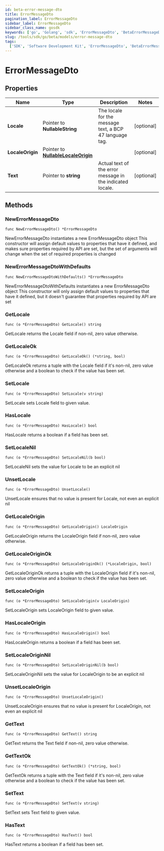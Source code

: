 ```yaml
---
id: beta-error-message-dto
title: ErrorMessageDto
pagination_label: ErrorMessageDto
sidebar_label: ErrorMessageDto
sidebar_class_name: gosdk
keywords: ['go', 'Golang', 'sdk', 'ErrorMessageDto', 'BetaErrorMessageDto']
slug: /tools/sdk/go/beta/models/error-message-dto
tags:
  ['SDK', 'Software Development Kit', 'ErrorMessageDto', 'BetaErrorMessageDto']
---
```


# ErrorMessageDto

## Properties

| Name | Type | Description | Notes |
| --- | --- | --- | --- |
| **Locale** | Pointer to **NullableString** | The locale for the message text, a BCP 47 language tag. | [optional] |
| **LocaleOrigin** | Pointer to [**NullableLocaleOrigin**](locale-origin) |  | [optional] |
| **Text** | Pointer to **string** | Actual text of the error message in the indicated locale. | [optional] |

## Methods

### NewErrorMessageDto

`func NewErrorMessageDto() *ErrorMessageDto`

NewErrorMessageDto instantiates a new ErrorMessageDto object This constructor will assign default values to properties that have it defined, and makes sure properties required by API are set, but the set of arguments will change when the set of required properties is changed

### NewErrorMessageDtoWithDefaults

`func NewErrorMessageDtoWithDefaults() *ErrorMessageDto`

NewErrorMessageDtoWithDefaults instantiates a new ErrorMessageDto object This constructor will only assign default values to properties that have it defined, but it doesn't guarantee that properties required by API are set

### GetLocale

`func (o *ErrorMessageDto) GetLocale() string`

GetLocale returns the Locale field if non-nil, zero value otherwise.

### GetLocaleOk

`func (o *ErrorMessageDto) GetLocaleOk() (*string, bool)`

GetLocaleOk returns a tuple with the Locale field if it's non-nil, zero value otherwise and a boolean to check if the value has been set.

### SetLocale

`func (o *ErrorMessageDto) SetLocale(v string)`

SetLocale sets Locale field to given value.

### HasLocale

`func (o *ErrorMessageDto) HasLocale() bool`

HasLocale returns a boolean if a field has been set.

### SetLocaleNil

`func (o *ErrorMessageDto) SetLocaleNil(b bool)`

SetLocaleNil sets the value for Locale to be an explicit nil

### UnsetLocale

`func (o *ErrorMessageDto) UnsetLocale()`

UnsetLocale ensures that no value is present for Locale, not even an explicit nil

### GetLocaleOrigin

`func (o *ErrorMessageDto) GetLocaleOrigin() LocaleOrigin`

GetLocaleOrigin returns the LocaleOrigin field if non-nil, zero value otherwise.

### GetLocaleOriginOk

`func (o *ErrorMessageDto) GetLocaleOriginOk() (*LocaleOrigin, bool)`

GetLocaleOriginOk returns a tuple with the LocaleOrigin field if it's non-nil, zero value otherwise and a boolean to check if the value has been set.

### SetLocaleOrigin

`func (o *ErrorMessageDto) SetLocaleOrigin(v LocaleOrigin)`

SetLocaleOrigin sets LocaleOrigin field to given value.

### HasLocaleOrigin

`func (o *ErrorMessageDto) HasLocaleOrigin() bool`

HasLocaleOrigin returns a boolean if a field has been set.

### SetLocaleOriginNil

`func (o *ErrorMessageDto) SetLocaleOriginNil(b bool)`

SetLocaleOriginNil sets the value for LocaleOrigin to be an explicit nil

### UnsetLocaleOrigin

`func (o *ErrorMessageDto) UnsetLocaleOrigin()`

UnsetLocaleOrigin ensures that no value is present for LocaleOrigin, not even an explicit nil

### GetText

`func (o *ErrorMessageDto) GetText() string`

GetText returns the Text field if non-nil, zero value otherwise.

### GetTextOk

`func (o *ErrorMessageDto) GetTextOk() (*string, bool)`

GetTextOk returns a tuple with the Text field if it's non-nil, zero value otherwise and a boolean to check if the value has been set.

### SetText

`func (o *ErrorMessageDto) SetText(v string)`

SetText sets Text field to given value.

### HasText

`func (o *ErrorMessageDto) HasText() bool`

HasText returns a boolean if a field has been set.
